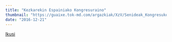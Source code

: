 ```yaml
---
title: "Kezkarekin Espainiako Kongresuraino"
thumbnail: "https://guaixe.tok-md.com/argazkiak/XzV/Senideak_Kongresuko_taldeekin_%40HITZONDO/cache/ERC_content.jpg"
date: "2016-12-21"
---
```

[Ikusi](https://guaixe.eus/altsasu/1482345641868-kezkarekin-espainiako-kongresuraino)
